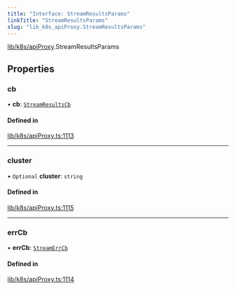 ```yaml
---
title: "Interface: StreamResultsParams"
linkTitle: "StreamResultsParams"
slug: "lib_k8s_apiProxy.StreamResultsParams"
---
```


[lib/k8s/apiProxy](../modules/lib_k8s_apiProxy.md).StreamResultsParams

## Properties

### cb

• **cb**: [`StreamResultsCb`](../modules/lib_k8s_apiProxy.md#streamresultscb)

#### Defined in

[lib/k8s/apiProxy.ts:1113](https://github.com/headlamp-k8s/headlamp/blob/45b84205/frontend/src/lib/k8s/apiProxy.ts#L1113)

___

### cluster

• `Optional` **cluster**: `string`

#### Defined in

[lib/k8s/apiProxy.ts:1115](https://github.com/headlamp-k8s/headlamp/blob/45b84205/frontend/src/lib/k8s/apiProxy.ts#L1115)

___

### errCb

• **errCb**: [`StreamErrCb`](../modules/lib_k8s_apiProxy.md#streamerrcb)

#### Defined in

[lib/k8s/apiProxy.ts:1114](https://github.com/headlamp-k8s/headlamp/blob/45b84205/frontend/src/lib/k8s/apiProxy.ts#L1114)
